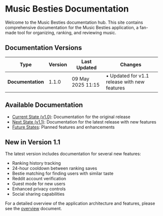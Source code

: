 # Music Besties Documentation

Welcome to the Music Besties documentation hub. This site contains comprehensive documentation for the Music Besties application, a fan-made tool for organizing, ranking, and reviewing music.

## Documentation Versions

| **Type** | **Version** | **Last Updated** | **Changes** |
|----------|-------------|------------------|-------------|
| **Documentation** | 1.1.0 | 09 May 2025 11:15 | • Updated for v1.1 release with new features |

## Available Documentation

- [Current State (v1.0)](./current-state/): Documentation for the original release
- [Next State (v1.1)](./next-state/): Documentation for the latest release with new features
- [Future States](./future-states/): Planned features and enhancements

## New in Version 1.1

The latest version includes documentation for several new features:
- Ranking history tracking
- 24-hour cooldown between ranking saves
- Bestie matching for finding users with similar taste
- Reddit account verification
- Guest mode for new users
- Enhanced privacy controls
- Social sharing capabilities

For a detailed overview of the application architecture and features, please see the [overview](./next-state/overview.md) document.
